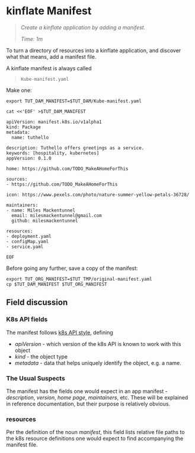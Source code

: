# kinflate Manifest

> _Create a kinflate application by adding a manifest._
>
> _Time: 1m_

To turn a directory of resources into a kinflate
application, and discover what that means, add a
manifest file.

A kinflate manifest is always called

> `Kube-manifest.yaml`

Make one:

<!-- @defineManifest @demo -->
```
export TUT_DAM_MANIFEST=$TUT_DAM/Kube-manifest.yaml
```

<!-- @makeManifest @demo -->
```
cat <<'EOF' >$TUT_DAM_MANIFEST

apiVersion: manifest.k8s.io/v1alpha1
kind: Package
metadata:
  name: tuthello

description: Tuthello offers greetings as a service.
keywords: [hospitality, kubernetes]
appVersion: 0.1.0

home: https://github.com/TODO_MakeAHomeForThis

sources:
- https://github.com/TODO_MakeAHomeForThis

icon: https://www.pexels.com/photo/nature-summer-yellow-petals-36728/

maintainers:
- name: Miles Mackentunnel
  email: milesmackentunnel@gmail.com
  github: milesmackentunnel

resources:
- deployment.yaml
- configMap.yaml
- service.yaml

EOF
```

Before going any further, save a copy of the manifest:

<!-- @copyManifest @test -->
```
export TUT_ORG_MANIFEST=$TUT_TMP/original-manifest.yaml
cp $TUT_DAM_MANIFEST $TUT_ORG_MANIFEST
```

## Field discussion

### K8s API fields

[k8s API style]: https://kubernetes.io/docs/concepts/overview/working-with-objects/kubernetes-objects/#required-fields

The manifest follows [k8s API style], defining

 * _apiVersion_ - which version of the k8s API is known to work
   with this object
 * _kind_ - the object type
 * _metadata_ - data that helps uniquely identify the
   object, e.g. a name.

### The Usual Suspects

The manifest has the fields one would expect in an app
manifest - _description_, _version_, _home page_, _maintainers_, etc.
These will be explained in reference documentation, but
their purpose is relatively obvious.

### resources

Per the definition of the noun _manifest_, this field
lists relative file paths to the k8s resource
definitions one would expect to find accompanying the
manifest file.
